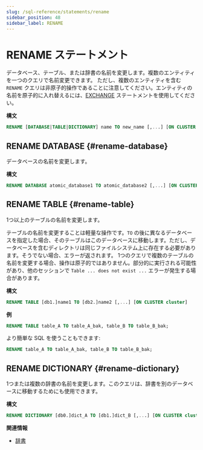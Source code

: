 ```yaml
---
slug: /sql-reference/statements/rename
sidebar_position: 48
sidebar_label: RENAME
---
```


# RENAME ステートメント

データベース、テーブル、または辞書の名前を変更します。複数のエンティティを一つのクエリで名前変更できます。
ただし、複数のエンティティを含む `RENAME` クエリは非原子的操作であることに注意してください。エンティティの名前を原子的に入れ替えるには、[EXCHANGE](./exchange.md) ステートメントを使用してください。

**構文**

```sql
RENAME [DATABASE|TABLE|DICTIONARY] name TO new_name [,...] [ON CLUSTER cluster]
```

## RENAME DATABASE {#rename-database}

データベースの名前を変更します。

**構文**

```sql
RENAME DATABASE atomic_database1 TO atomic_database2 [,...] [ON CLUSTER cluster]
```

## RENAME TABLE {#rename-table}

1つ以上のテーブルの名前を変更します。

テーブルの名前を変更することは軽量な操作です。`TO` の後に異なるデータベースを指定した場合、そのテーブルはこのデータベースに移動します。ただし、データベースを含むディレクトリは同じファイルシステム上に存在する必要があります。そうでない場合、エラーが返されます。
1つのクエリで複数のテーブルの名前を変更する場合、操作は原子的ではありません。部分的に実行される可能性があり、他のセッションで `Table ... does not exist ...` エラーが発生する場合があります。

**構文**

```sql
RENAME TABLE [db1.]name1 TO [db2.]name2 [,...] [ON CLUSTER cluster]
```

**例**

```sql
RENAME TABLE table_A TO table_A_bak, table_B TO table_B_bak;
```

より簡単な SQL を使うこともできます:  
```sql
RENAME table_A TO table_A_bak, table_B TO table_B_bak;
```

## RENAME DICTIONARY {#rename-dictionary}

1つまたは複数の辞書の名前を変更します。このクエリは、辞書を別のデータベースに移動するためにも使用できます。

**構文**

```sql
RENAME DICTIONARY [db0.]dict_A TO [db1.]dict_B [,...] [ON CLUSTER cluster]
```

**関連情報**

- [辞書](../../sql-reference/dictionaries/index.md)
